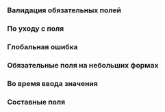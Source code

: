 ### Валидация обязательных полей
<!-- example(validation-overview) -->

### По уходу с поля
<!-- example(validation-on-blur-overview) -->

### Глобальная ошибка
<!-- example(validation-global-overview) -->

### Обязательные поля на небольших формах
<!-- example(validation-small-overview) -->

### Во время ввода значения
<!-- example(validation-on-type-overview) -->

### Составные поля
<!-- example(validation-composite-overview) -->
